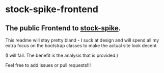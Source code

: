 # stock-spike-frontend

## The public Frontend to [stock-spike](https://stock-spike.com).

This readme will stay pretty bland - I suck at design and will spend all my extra focus on the bootstrap classes to make the actual site look decent

(I will fail. The benefit is the analysis that is provided.)

Feel free to add issues or pull requests!!!